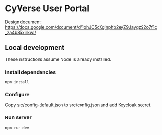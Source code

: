 # CyVerse User Portal

Design document: 
https://docs.google.com/document/d/1ohJC5cXglnphb2eyZ9JayqzS2o7f1c_za4b85xirkwI/

## Local development

These instructions assume Node is already installed.

### Install dependencies
```
npm install
```

### Configure
Copy src/config-default.json to src/config.json and add Keycloak secret.

### Run server
```
npm run dev
```